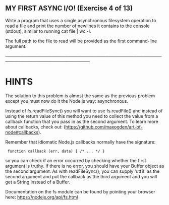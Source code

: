 ## MY FIRST ASYNC I/O! (Exercise 4 of 13)

  Write a program that uses a single asynchronous filesystem operation to
  read a file and print the number of newlines it contains to the console
  (stdout), similar to running cat file | wc -l.

  The full path to the file to read will be provided as the first
  command-line argument.

 ─────────────────────────────────────────────────────────────────────────────

 # HINTS

  The solution to this problem is almost the same as the previous problem
  except you must now do it the Node.js way: asynchronous.

  Instead of fs.readFileSync() you will want to use fs.readFile() and
  instead of using the return value of this method you need to collect the
  value from a callback function that you pass in as the second argument. To
  learn more about callbacks, check out:
  (https://github.com/maxogden/art-of-node#callbacks).

  Remember that idiomatic Node.js callbacks normally have the signature:

     function callback (err, data) { /* ... */ }

  so you can check if an error occurred by checking whether the first
  argument is truthy. If there is no error, you should have your Buffer
  object as the second argument. As with readFileSync(), you can supply
  'utf8' as the second argument and put the callback as the third argument
  and you will get a String instead of a Buffer.

  Documentation on the fs module can be found by pointing your browser here:
  https://nodejs.org/api/fs.html